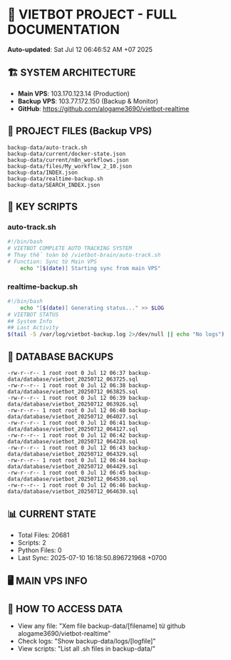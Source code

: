 # 🤖 VIETBOT PROJECT - FULL DOCUMENTATION
**Auto-updated**: Sat Jul 12 06:46:52 AM +07 2025

## 🏗️ SYSTEM ARCHITECTURE
- **Main VPS**: 103.170.123.14 (Production)
- **Backup VPS**: 103.77.172.150 (Backup & Monitor)
- **GitHub**: https://github.com/alogame3690/vietbot-realtime

## 📁 PROJECT FILES (Backup VPS)
```
backup-data/auto-track.sh
backup-data/current/docker-state.json
backup-data/current/n8n_workflows.json
backup-data/files/My_workflow_2_10.json
backup-data/INDEX.json
backup-data/realtime-backup.sh
backup-data/SEARCH_INDEX.json
```

## 🔧 KEY SCRIPTS
### auto-track.sh
```bash
#!/bin/bash
# VIETBOT COMPLETE AUTO TRACKING SYSTEM
# Thay thế toàn bộ /vietbot-brain/auto-track.sh
# Function: Sync từ Main VPS
    echo "[$(date)] Starting sync from main VPS"
```
### realtime-backup.sh
```bash
#!/bin/bash
    echo "[$(date)] Generating status..." >> $LOG
# VIETBOT STATUS
## System Info
## Last Activity
$(tail -5 /var/log/vietbot-backup.log 2>/dev/null || echo "No logs")
```

## 💾 DATABASE BACKUPS
```
-rw-r--r-- 1 root root 0 Jul 12 06:37 backup-data/database/vietbot_20250712_063725.sql
-rw-r--r-- 1 root root 0 Jul 12 06:38 backup-data/database/vietbot_20250712_063825.sql
-rw-r--r-- 1 root root 0 Jul 12 06:39 backup-data/database/vietbot_20250712_063926.sql
-rw-r--r-- 1 root root 0 Jul 12 06:40 backup-data/database/vietbot_20250712_064027.sql
-rw-r--r-- 1 root root 0 Jul 12 06:41 backup-data/database/vietbot_20250712_064127.sql
-rw-r--r-- 1 root root 0 Jul 12 06:42 backup-data/database/vietbot_20250712_064228.sql
-rw-r--r-- 1 root root 0 Jul 12 06:43 backup-data/database/vietbot_20250712_064329.sql
-rw-r--r-- 1 root root 0 Jul 12 06:44 backup-data/database/vietbot_20250712_064429.sql
-rw-r--r-- 1 root root 0 Jul 12 06:45 backup-data/database/vietbot_20250712_064530.sql
-rw-r--r-- 1 root root 0 Jul 12 06:46 backup-data/database/vietbot_20250712_064630.sql
```

## 📊 CURRENT STATE
- Total Files: 20681
- Scripts: 2
- Python Files: 0
- Last Sync: 2025-07-10 16:18:50.896721968 +0700

## 🖥️ MAIN VPS INFO


## 🚨 HOW TO ACCESS DATA
- View any file: "Xem file backup-data/[filename] từ github alogame3690/vietbot-realtime"
- Check logs: "Show backup-data/logs/[logfile]"
- View scripts: "List all .sh files in backup-data/"
